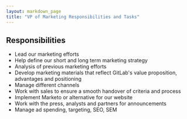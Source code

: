 ```yaml
---
layout: markdown_page
title: "VP of Marketing Responsibilities and Tasks"
---
```


## Responsibilities

* Lead our marketing efforts
* Help define our short and long term marketing strategy
* Analysis of previous marketing efforts
* Develop marketing materials that reflect GitLab's value proposition, advantages and positioning
* Manage different channels
* Work with sales to ensure a smooth handover of criteria and process
* Implement Marketo or alternative for our website
* Work with the press, analysts and partners for announcements
* Manage ad spending, targeting, SEO, SEM